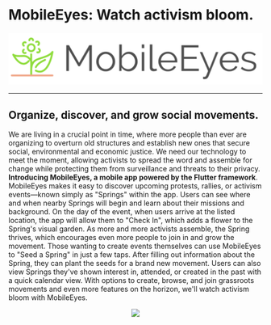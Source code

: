 # MobileEyes: Watch activism bloom.

<p align="center">
  <img src="/assets/images/mobile_eyes.png">
</p>

***
## Organize, discover, and grow social movements.
We are living in a crucial point in time, where more people than ever are organizing to overturn old structures and establish new ones that secure social, environmental and economic justice. We need our technology to meet the moment, allowing activists to spread the word and assemble for change while protecting them from surveillance and threats to their privacy. **Introducing MobileEyes, a mobile app powered by the Flutter framework**. MobileEyes makes it easy to discover upcoming protests, rallies, or activism events—known simply as "Springs" within the app. Users can see where and when nearby Springs will begin and learn about their missions and background. On the day of the event, when users arrive at the listed location, the app will allow them to "Check In", which adds a flower to the Spring's visual garden. As more and more activists assemble, the Spring thrives, which encourages even more people to join in and grow the movement. Those wanting to create events themselves can use MobileEyes to "Seed a Spring" in just a few taps. After filling out information about the Spring, they can plant the seeds for a brand new movement. Users can also view Springs they've shown interest in, attended, or created in the past with a quick calendar view. With options to create, browse, and join grassroots movements and even more features on the horizon, we'll watch activism bloom with MobileEyes.

<p align="center">
  <img src="/media/demo.gif">
</p>
